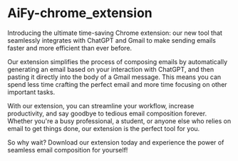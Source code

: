 # AiFy-chrome_extension


Introducing the ultimate time-saving Chrome extension: our new tool that seamlessly integrates with ChatGPT and Gmail to make sending emails faster and more efficient than ever before.

Our extension simplifies the process of composing emails by automatically generating an email based on your interaction with ChatGPT, and then pasting it directly into the body of a Gmail message. This means you can spend less time crafting the perfect email and more time focusing on other important tasks.

With our extension, you can streamline your workflow, increase productivity, and say goodbye to tedious email composition forever. Whether you're a busy professional, a student, or anyone else who relies on email to get things done, our extension is the perfect tool for you.

So why wait? Download our extension today and experience the power of seamless email composition for yourself!
